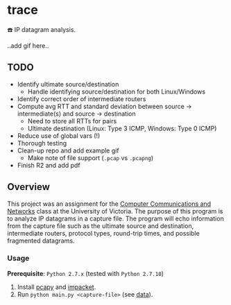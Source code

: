 # trace
:telephone: IP datagram analysis.

..add gif here..

## TODO
+ Identify ultimate source/destination
  + Handle identifying source/destination for both Linux/Windows
+ Identify correct order of intermediate routers
+ Compute avg RTT and standard deviation between source -> intermediate(s) and source -> destination
  + Need to store all RTTs for pairs
  + Ultimate destination (Linux: Type 3 ICMP, Windows: Type 0 ICMP)
+ Reduce use of global vars (!)
+ Thorough testing
+ Clean-up repo and add example gif
  + Make note of file support (`.pcap` vs `.pcapng`)
+ Finish R2 and add pdf

## Overview
This project was an assignment for the [Computer Communications and Networks](https://github.com/williamgrosset/trace/blob/master/csc361_p3.pdf) class at the University of Victoria. The purpose of this program is to analyze IP datagrams in a capture file. The program will echo information from the capture file such as the ultimate source and destination, intermediate routers, protocol types, round-trip times, and possible fragmented datagrams.

### Usage 
**Prerequisite**: `Python 2.7.x` (tested with `Python 2.7.10`)
1. Install [pcapy](https://github.com/CoreSecurity/pcapy) and [impacket](https://github.com/CoreSecurity/impacket).
2. Run `python main.py <capture-file>` (see [data](https://github.com/williamgrosset/trace/tree/master/data)).
